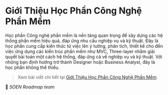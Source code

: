 # Giới Thiệu Học Phần Công Nghệ Phần Mềm

Học phần Công nghệ phần mềm là nền tảng quan trọng để xây dựng các hệ thống phần mềm hiệu quả, đáp ứng nhu cầu nghiệp vụ và kỹ thuật. Đây là học phần cung cấp kiến thức từ việc lên ý tưởng, phân tích, thiết kế cho đến việc ứng dụng các kiến trúc phần mềm như MVC, Three-layer nhằm giải quyết bài toán một cách hệ thống, đáp ứng cả về nghiệp vụ và kỹ thuật. Với những bạn định hướng trở thành Designer hoặc Business Analyst, đây là học phần không thể thiếu.

>Xem bài viết chi tiết tại [Giới Thiệu Học Phần Công Nghệ Phần Mềm](https://dev.to/le_hongphuc_eecc926242df/gioi-thieu-hoc-phan-cong-nghe-phan-mem-1k6n)

🌻 *SOEN Roadmap team*
